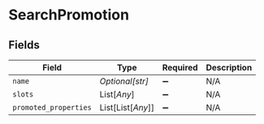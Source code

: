 # SearchPromotion


## Fields

| Field                 | Type                  | Required              | Description           |
| --------------------- | --------------------- | --------------------- | --------------------- |
| `name`                | *Optional[str]*       | :heavy_minus_sign:    | N/A                   |
| `slots`               | List[*Any*]           | :heavy_minus_sign:    | N/A                   |
| `promoted_properties` | List[List[*Any*]]     | :heavy_minus_sign:    | N/A                   |